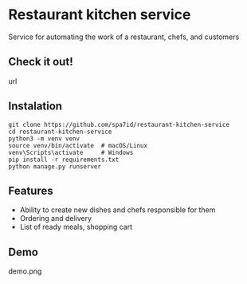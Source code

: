 # Restaurant kitchen service

Service for automating the work of a restaurant, chefs, and customers

## Check it out!

url

## Instalation

```shell
git clone https://github.com/spa7id/restaurant-kitchen-service
cd restaurant-kitchen-service
python3 -m venv venv
source venv/bin/activate  # macOS/Linux
venv\Scripts\activate     # Windows
pip install -r requirements.txt
python manage.py runserver
```

## Features

* Ability to create new dishes and chefs responsible for them
* Ordering and delivery
* List of ready meals, shopping cart

## Demo

demo.png
